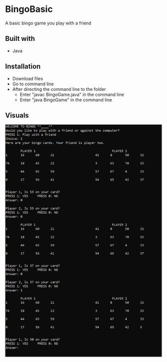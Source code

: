 
# BingoBasic
A basic bingo game you play with a friend

## Built with
- Java

## Installation
- Download files
- Go to command line
- After directing the command line to the folder
  - Enter "javac BingoGame.java" in the command line
  - Enter "java BingoGame" in the command line

## Visuals
![What it would look like in the command line](https://github.com/xvxvdee/BingoBasic/blob/master/BingoGameVisuals.jpg)
